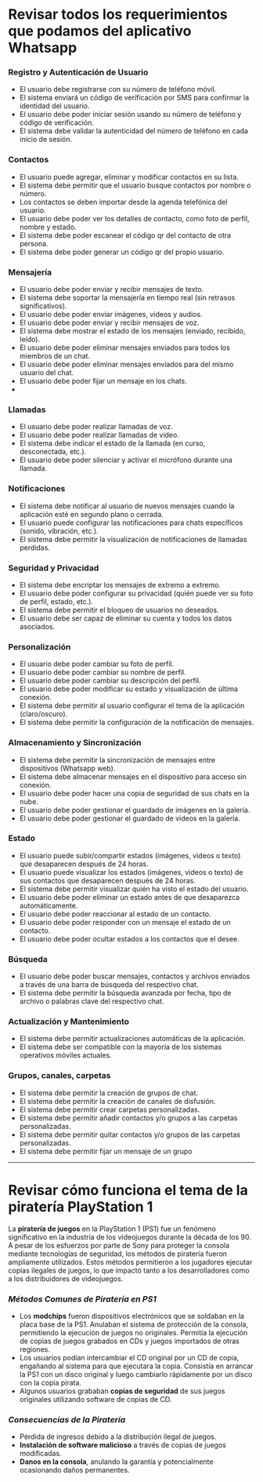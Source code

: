 # Revisar todos los requerimientos que podamos del aplicativo Whatsapp

### Registro y Autenticación de Usuario

- El usuario debe registrarse con su número de teléfono móvil.
- El sistema enviará un código de verificación por SMS para confirmar la identidad del usuario.
- El usuario debe poder iniciar sesión usando su número de teléfono y código de verificación.
- El sistema debe validar la autenticidad del número de teléfono en cada inicio de sesión.

### Contactos

- El usuario puede agregar, eliminar y modificar contactos en su lista.
- El sistema debe permitir que el usuario busque contactos por nombre o número.
- Los contactos se deben importar desde la agenda telefónica del usuario.
- El usuario debe poder ver los detalles de contacto, como foto de perfil, nombre y estado.
- El sistema debe poder escanear el código qr del contacto de otra persona.
- El sistema debe poder generar un código qr del propio usuario.

### Mensajería

- El usuario debe poder enviar y recibir mensajes de texto.
- El sistema debe soportar la mensajería en tiempo real (sin retrasos significativos).
- El usuario debe poder enviar imágenes, videos y audios.
- El usuario debe poder enviar y recibir mensajes de voz.
- El sistema debe mostrar el estado de los mensajes (enviado, recibido, leído).
- El usuario debe poder eliminar mensajes enviados para todos los miembros de un chat.
- El usuario debe poder eliminar mensajes enviados para del mismo usuario del chat.
- El usuario debe poder fijar un mensaje en los chats.
-

### Llamadas

- El usuario debe poder realizar llamadas de voz.
- El usuario debe poder realizar llamadas de video.
- El sistema debe indicar el estado de la llamada (en curso, desconectada, etc.).
- El usuario debe poder silenciar y activar el micrófono durante una llamada.

### Notificaciones

- El sistema debe notificar al usuario de nuevos mensajes cuando la aplicación esté en segundo plano o cerrada.
- El usuario puede configurar las notificaciones para chats específicos (sonido, vibración, etc.).
- El sistema debe permitir la visualización de notificaciones de llamadas perdidas.

### Seguridad y Privacidad

- El sistema debe encriptar los mensajes de extremo a extremo.
- El usuario debe poder configurar su privacidad (quién puede ver su foto de perfil, estado, etc.).
- El sistema debe permitir el bloqueo de usuarios no deseados.
- El usuario debe ser capaz de eliminar su cuenta y todos los datos asociados.

### Personalización

- El usuario debe poder cambiar su foto de perfil.
- El usuario debe poder cambiar su nombre de perfil.
- El usuario debe poder cambiar su descripción del perfil.
- El usuario debe poder modificar su estado y visualización de última conexión.
- El sistema debe permitir al usuario configurar el tema de la aplicación (claro/oscuro).
- El sistema debe permitir la configuración de la notificación de mensajes.

### Almacenamiento y Sincronización

- El sistema debe permitir la sincronización de mensajes entre dispositivos (Whatsapp web).
- El sistema debe almacenar mensajes en el dispositivo para acceso sin conexión.
- El usuario debe poder hacer una copia de seguridad de sus chats en la nube.
- El usuario debe poder gestionar el guardado de imágenes en la galería.
- El usuario debe poder gestionar el guardado de videos en la galería.

### Estado

- El usuario puede subir/compartir estados (imágenes, videos o texto) que desaparecen después de 24 horas.
- El usuario puede visualizar los estados (imágenes, videos o texto) de sus contactos que desaparecen después de 24 horas.
- El sistema debe permitir visualizar quién ha visto el estado del usuario.
- El usuario debe poder eliminar un estado antes de que desaparezca automáticamente.
- El usuario debe poder reaccionar al estado de un contacto.
- El usuario debe poder responder con un mensaje el estado de un contacto.
- El usuario debe poder ocultar estados a los contactos que el desee.

### Búsqueda

- El usuario debe poder buscar mensajes, contactos y archivos enviados a través de una barra de búsqueda del respectivo chat.
- El sistema debe permitir la búsqueda avanzada por fecha, tipo de archivo o palabras clave del respectivo chat.

### Actualización y Mantenimiento

- El sistema debe permitir actualizaciones automáticas de la aplicación.
- El sistema debe ser compatible con la mayoría de los sistemas operativos móviles actuales.

### Grupos, canales, carpetas

- El sistema debe permitir la creación de grupos de chat.
- El sistema debe permitir la creación de canales de disfusión.
- El sistema debe permitir crear carpetas personalizadas.
- El sistema debe permitir añadir contactos y/o grupos a las carpetas personalizadas.
- El sistema debe permitir quitar contactos y/o grupos de las carpetas personalizadas.
- El sistema debe permitir fijar un mensaje de un grupo

---

# Revisar cómo funciona el tema de la piratería PlayStation 1

La **piratería de juegos** en la PlayStation 1 (PS1) fue un fenómeno significativo en la industria de los videojuegos durante la década de los 90.
A pesar de los esfuerzos por parte de Sony para proteger la consola mediante tecnologías de seguridad, los métodos de piratería fueron ampliamente utilizados.
Estos métodos permitieron a los jugadores ejecutar copias ilegales de juegos, lo que impactó tanto a los desarrolladores como a los distribuidores de videojuegos.

### **_Métodos Comunes de Piratería en PS1_**

- Los **modchips** fueron dispositivos electrónicos que se soldaban en la placa base de la PS1. Anulaban el sistema de protección de la consola, permitiendo la ejecución de juegos no originales. Permitía la ejecución de copias de juegos grabados en CDs y juegos importados de otras regiones.
- Los usuarios podían intercambiar el CD original por un CD de copia, engañando al sistema para que ejecutara la copia. Consistía en arrancar la PS1 con un disco original y luego cambiarlo rápidamente por un disco con la copia pirata.
- Algunos usuarios grababan **copias de seguridad** de sus juegos originales utilizando software de copias de CD.

### **_Consecuencias de la Piratería_**

- Pérdida de ingresos debido a la distribución ilegal de juegos.
- **Instalación de software malicioso** a través de copias de juegos modificadas.
- **Danos en la consola**, anulando la garantía y potencialmente ocasionando daños permanentes.

